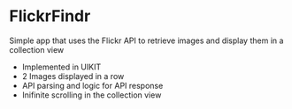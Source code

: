 # FlickrFindr

Simple app that uses the Flickr API to retrieve images and display them in a collection view
- Implemented in UIKIT
- 2 Images displayed in a row
- API parsing and logic for API response
- Inifinite scrolling in the collection view
